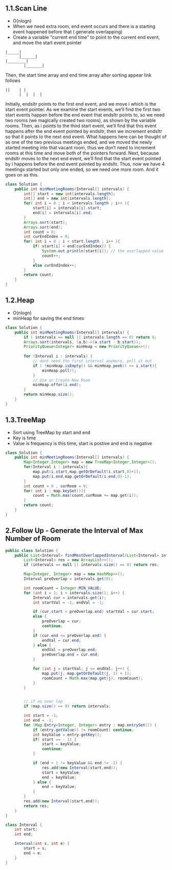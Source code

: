 ## 1.1.Scan Line
* O(nlogn)
*  When we need extra room, end event occurs and there is a starting event happened before that ( generate overlapping)
* Create a variable "current end time" to point to the current end event, and move the start event pointer

```
|_____|
      |______|
|________|
        |_______|

```
Then, the start time array and end time array after sorting appear link follows

```
||    | |
      |  |  |  | 
```
Initially, endsItr points to the first end event, and we move i which is the start event pointer. As we examine the start events, we’ll find the first two start events happen before the end event that endsItr points to, so we need two rooms (we magically created two rooms), as shown by the variable rooms. Then, as i points to the third start event, we’ll find that this event happens after the end event pointed by endsItr, then we increment endsItr so that it points to the next end event. What happens here can be thought of as one of the two previous meetings ended, and we moved the newly started meeting into that vacant room, thus we don’t need to increment rooms at this time and move both of the pointers forward.
Next, because endsItr moves to the next end event, we’ll find that the start event pointed by i happens before the end event pointed by endsItr. Thus, now we have 4 meetings started but only one ended, so we need one more room. And it goes on as this.



```java
class Solution {
    public int minMeetingRooms(Interval[] intervals) {
        int[] start = new int[intervals.length];
        int[] end = new int[intervals.length];
        for( int i = 0 ; i < intervals.length ; i++ ){
            start[i] = intervals[i].start;
            end[i] = intervals[i].end;
        }
        Arrays.sort(start);
        Arrays.sort(end);
        int count = 0;
        int curEndIndex = 0;
        for( int i = 0 ; i < start.length ; i++ ){
            if( start[i] < end[curEndIndex]) {
                System.out.println(start[i]); // the overlapped value
                count++;
            }
            else curEndIndex++;
        } 
        return count;  
    }
}
```

## 1.2.Heap
* O(nlogn)
* minHeap for saving the end times

```java
class Solution {
    public int minMeetingRooms(Interval[] intervals) {
        if ( intervals == null || intervals.length == 0) return 0;
        Arrays.sort(intervals, (a,b)->(a.start - b.start));
        PriorityQueue<Integer> minHeap = new PriorityQueue<>();
        
        for (Interval i : intervals) {
            // dont need the first interval anymore, poll it out
            if ( !minHeap.isEmpty() && minHeap.peek() <= i.start){
                minHeap.poll();    
            }
            // Use or Create New Room
            minHeap.offer(i.end);
        }
        return minHeap.size();
    }
}
```


## 1.3.TreeMap
* Sort using TreeMap by start and end 
* Key is time
* Value is frequency is this time, start is postive and end is negative

```java
class Solution {
    public int minMeetingRooms(Interval[] intervals) {
        Map<Integer,Integer> map = new TreeMap<Integer,Integer>();
        for(Interval i : intervals){
            map.put(i.start,map.getOrDefault(i.start,0)+1);
            map.put(i.end,map.getOrDefault(i.end,0)-1);
        }
        int count = 0 , curRoom = 0;
        for( int i : map.keySet()){
            count = Math.max(count,curRoom += map.get(i));
        }
        return count;
    }
}
```

## 2.Follow Up - Generate the Interval of Max Number of Room

```java
public class Solution {
    public List<Interval> findMostOverlappedInterval(List<Interval> intervals) {
        List<Interval> res = new ArrayList<>();
        if (intervals == null || intervals.size() == 0) return res;

        Map<Integer, Integer> map = new HashMap<>();
        Interval preOverlap = intervals.get(0);

        int roomCount = Integer.MIN_VALUE;
        for (int i = 1; i < intervals.size(); i++) {
            Interval cur = intervals.get(i);
            int startVal = -1, endVal = -1;

            if (cur.start < preOverlap.end) startVal = cur.start;
            else {
                preOverlap = cur;
                continue;
            }
            if (cur.end <= preOverlap.end) {
                endVal = cur.end;
            } else {
                endVal = preOverlap.end;
                preOverlap.end = cur.end;
            }

            for (int j = startVal; j <= endVal; j++) {
                map.put(j, map.getOrDefault(j, 1) + 1);
                roomCount = Math.max(map.get(j), roomCount);
            }
        }


        // if no over lap
        if (map.size() == 0) return intervals;

        int start = -1;
        int end = -1;
        for (Map.Entry<Integer, Integer> entry : map.entrySet()) {
            if (entry.getValue() != roomCount) continue;
            int keyValue = entry.getKey();
            if( start == - 1) {
                start = keyValue;
                continue;
            }

            if (end + 1 != keyValue && end != -1) {
                res.add(new Interval(start,end));
                start = keyValue;
                end = keyValue;
            } else {
                end = keyValue;
            }
        }
        res.add(new Interval(start,end));
        return res;
    }
}

class Interval {
    int start;
    int end;

    Interval(int s, int e) {
        start = s;
        end = e;
    }
}
```